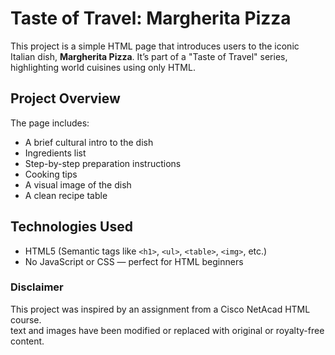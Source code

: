 # Taste of Travel: Margherita Pizza

This project is a simple HTML page that introduces users to the iconic Italian dish, **Margherita Pizza**. It’s part of a "Taste of Travel" series, highlighting world cuisines using only HTML.

## Project Overview

The page includes:
- A brief cultural intro to the dish
- Ingredients list
- Step-by-step preparation instructions
- Cooking tips
- A visual image of the dish
- A clean recipe table

## Technologies Used
- HTML5 (Semantic tags like `<h1>`, `<ul>`, `<table>`, `<img>`, etc.)
- No JavaScript or CSS — perfect for HTML beginners

### Disclaimer
This project was inspired by an assignment from a Cisco NetAcad HTML course.  
text and images have been modified or replaced with original or royalty-free content.
